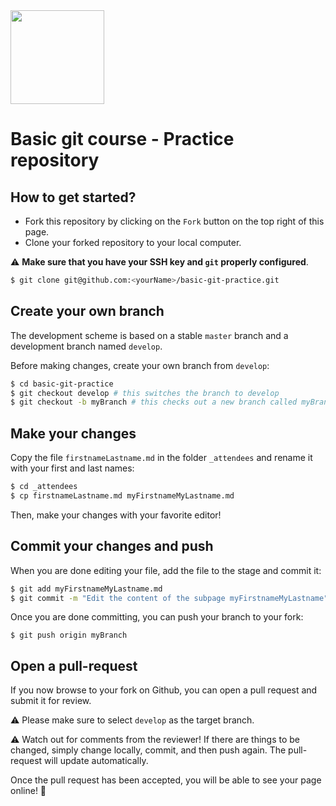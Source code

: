 <img src="assets/img/r3-training-logo.png" height="150px"/>

# Basic git course - Practice repository

## How to get started?

- Fork this repository by clicking on the `Fork` button on the top right of this page.
- Clone your forked repository to your local computer.

:warning: **Make sure that you have your SSH key and `git` properly configured**.

```bash
$ git clone git@github.com:<yourName>/basic-git-practice.git
```

## Create your own branch

The development scheme is based on a stable `master` branch and a development branch named `develop`.

Before making changes, create your own branch from `develop`:
```bash
$ cd basic-git-practice
$ git checkout develop # this switches the branch to develop
$ git checkout -b myBranch # this checks out a new branch called myBranch
```

## Make your changes

Copy the file `firstnameLastname.md` in the folder `_attendees` and rename it with your first and last names:

```bash
$ cd _attendees
$ cp firstnameLastname.md myFirstnameMyLastname.md
```

Then, make your changes with your favorite editor!

## Commit your changes and push

When you are done editing your file, add the file to the stage and commit it:
```bash
$ git add myFirstnameMyLastname.md
$ git commit -m "Edit the content of the subpage myFirstnameMyLastname"
```

Once you are done committing, you can push your branch to your fork:
```
$ git push origin myBranch
```

## Open a pull-request

If you now browse to your fork on Github, you can open a pull request and submit it for review.

:warning: Please make sure to select `develop` as the target branch.

:warning: Watch out for comments from the reviewer! If there are things to be changed, simply change locally, commit,
and then push again. The pull-request will update automatically.

Once the pull request has been accepted, you will be able to see your page online! :tada:
